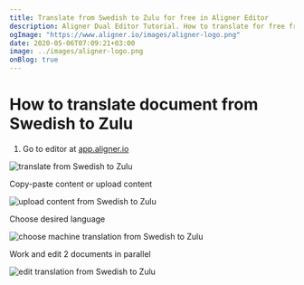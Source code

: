 ```yaml
---
title: Translate from Swedish to Zulu for free in Aligner Editor
description: Aligner Dual Editor Tutorial. How to translate for free from Swedish to Zulu. Aligner is multilingual document management platform. 
ogImage: "https://www.aligner.io/images/aligner-logo.png"
date: 2020-05-06T07:09:21+03:00
image: ../images/aligner-logo.png
onBlog: true
---
```


# How to translate document from Swedish to Zulu

1. Go to editor at [app.aligner.io](https://app.aligner.io "Aligner App web page")

![translate from Swedish to Zulu](../aligner-blank-editor.png "translate from Swedish to Zulu")

Copy-paste content or upload content

![upload content from Swedish to Zulu](../aligner-uploaded-document.png "upload content from Swedish to Zulu")

Choose desired language

![choose machine translation from Swedish to Zulu](../aligner-language-dropdown.png "choose machine translation from Swedish to Zulu")

Work and edit 2 documents in parallel

![edit translation from Swedish to Zulu](../aligner-double-sitded-editor.png "edit translation from Swedish to Zulu")

